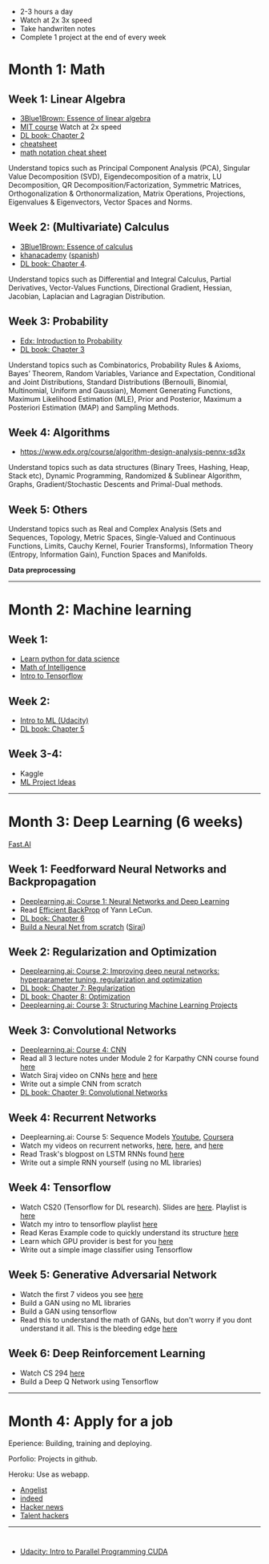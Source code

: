 * 2-3 hours a day
* Watch at 2x 3x speed
* Take handwriten notes
* Complete 1 project at the end of every week

# Month 1: Math

## Week 1: Linear Algebra
* [3Blue1Brown: Essence of linear algebra](https://www.youtube.com/playlist?list=PLZHQObOWTQDPD3MizzM2xVFitgF8hE_ab)
* [MIT course](https://www.youtube.com/playlist?list=PLE7DDD91010BC51F8) Watch at 2x speed
* [DL book: Chapter 2](http://www.deeplearningbook.org/contents/linear_algebra.html)
* [cheatsheet](http://www.souravsengupta.com/cds2016/lectures/Savov_Notes.pdf)
* [math notation cheat sheet](https://www.flickr.com/photos/95869671@N08/40544016221)

Understand topics such as Principal Component Analysis (PCA), Singular Value Decomposition (SVD), Eigendecomposition of a matrix, LU Decomposition, QR Decomposition/Factorization, Symmetric Matrices, Orthogonalization & Orthonormalization, Matrix Operations, Projections, Eigenvalues & Eigenvectors, Vector Spaces and Norms.

## Week 2: (Multivariate) Calculus
* [3Blue1Brown: Essence of calculus](https://www.youtube.com/playlist?list=PLZHQObOWTQDMsr9K-rj53DwVRMYO3t5Yr)
* [khanacademy](https://www.khanacademy.org/math/calculus-home/multivariable-calculus) ([spanish](https://es.khanacademy.org/math/multivariable-calculus))
* [DL book: Chapter 4](http://www.deeplearningbook.org/contents/numerical.html).

Understand topics such as Differential and Integral Calculus, Partial Derivatives, Vector-Values Functions, Directional Gradient, Hessian, Jacobian, Laplacian and Lagragian Distribution.

## Week 3: Probability
* [Edx: Introduction to Probability](https://www.edx.org/course/introduction-probability-science-mitx-6-041x-2)
* [DL book: Chapter 3](http://www.deeplearningbook.org/contents/prob.html)

Understand topics such as  Combinatorics, Probability Rules & Axioms, Bayes’ Theorem, Random Variables, Variance and Expectation, Conditional and Joint Distributions, Standard Distributions (Bernoulli, Binomial, Multinomial, Uniform and Gaussian), Moment Generating Functions, Maximum Likelihood Estimation (MLE), Prior and Posterior, Maximum a Posteriori Estimation (MAP) and Sampling Methods.

## Week 4: Algorithms
* https://www.edx.org/course/algorithm-design-analysis-pennx-sd3x

Understand topics such as data structures (Binary Trees, Hashing, Heap, Stack etc), Dynamic Programming, Randomized & Sublinear Algorithm, Graphs, Gradient/Stochastic Descents and Primal-Dual methods.

## Week 5: Others

Understand topics such as  Real and Complex Analysis (Sets and Sequences, Topology, Metric Spaces, Single-Valued and Continuous Functions, Limits, Cauchy Kernel, Fourier Transforms), Information Theory (Entropy, Information Gain), Function Spaces and Manifolds.

**Data preprocessing**

---

# Month 2: Machine learning

## Week 1: 
* [Learn python for data science](https://www.youtube.com/watch?v=T5pRlIbr6gg&list=PL2-dafEMk2A6QKz1mrk1uIGfHkC1zZ6UU)
* [Math of Intelligence](https://www.youtube.com/watch?v=xRJCOz3AfYY&list=PL2-dafEMk2A7mu0bSksCGMJEmeddU_H4D)
* [Intro to Tensorflow](https://www.youtube.com/watch?v=2FmcHiLCwTU&list=PL2-dafEMk2A7EEME489DsI468AB0wQsMV)

## Week 2: 
* [Intro to ML (Udacity)](https://eu.udacity.com/course/intro-to-machine-learning--ud120)
* [DL book: Chapter 5](http://www.deeplearningbook.org/contents/ml.html)

## Week 3-4:
* Kaggle
* [ML Project Ideas](https://github.com/NirantK/awesome-project-ideas)

---

# Month 3: Deep Learning (6 weeks)

[Fast.AI](http://course.fast.ai)

## Week 1: Feedforward Neural Networks and Backpropagation

* [Deeplearning.ai: Course 1: Neural Networks and Deep Learning](https://www.youtube.com/playlist?list=PLkDaE6sCZn6Ec-XTbcX1uRg2_u4xOEky0)
* Read [Efficient BackProp](http://yann.lecun.com/exdb/publis/pdf/lecun-98b.pdf) of Yann LeCun.
* [DL book: Chapter 6](http://www.deeplearningbook.org/contents/mlp.html)
* [Build a Neural Net from scratch](https://iamtrask.github.io/2015/07/12/basic-python-network/) ([Siraj](https://www.youtube.com/watch?v=h3l4qz76JhQ))

## Week 2: Regularization and Optimization

* [Deeplearning.ai: Course 2: Improving deep neural networks: hyperparameter tuning, regularization and optimization](https://www.youtube.com/playliOptimizationst?list=PLkDaE6sCZn6Hn0vK8co82zjQtt3T2Nkqc)
* [DL book: Chapter 7: Regularization](http://www.deeplearningbook.org/contents/regularization.html)
* [DL book: Chapter 8: Optimization](http://www.deeplearningbook.org/contents/mlp.html)
* [Deeplearning.ai: Course 3: Structuring Machine Learning Projects](https://www.youtube.com/playlist?list=PLkDaE6sCZn6E7jZ9sN_xHwSHOdjUxUW_b)

## Week 3: Convolutional Networks

* [Deeplearning.ai: Course 4: CNN](https://www.youtube.com/playlist?list=PLkDaE6sCZn6Gl29AoE31iwdVwSG-KnDzF)
* Read all 3 lecture notes under Module 2 for Karpathy CNN course found [here](http://cs231n.github.io/)
* Watch Siraj video on CNNs [here](https://www.youtube.com/watch?v=FTr3n7uBIuE&t=1782s) and [here](https://www.youtube.com/watch?v=cAICT4Al5Ow&t=4s)
* Write out a simple CNN from scratch
* [DL book: Chapter 9: Convolutional Networks](http://www.deeplearningbook.org/contents/convnets.html)

## Week 4: Recurrent Networks

* Deeplearning.ai: Course 5: Sequence Models [Youtube](https://www.youtube.com/playlist?list=PLBAGcD3siRDittPwQDGIIAWkjz-RucAc7), [Coursera](https://www.coursera.org/learn/nlp-sequence-models)
* Watch my videos on recurrent networks, [here](https://www.youtube.com/watch?v=BwmddtPFWtA&t=4s), [here](https://www.youtube.com/watch?v=cdLUzrjnlr4), and [here](https://www.youtube.com/watch?v=9zhrxE5PQgY&t=25s)
* Read Trask's blogpost on LSTM RNNs found [here](https://iamtrask.github.io/2015/11/15/anyone-can-code-lstm/)
* Write out a simple RNN yourself (using no ML libraries)

## Week 4: Tensorflow

- Watch CS20 (Tensorflow for DL research). Slides are [here](http://web.stanford.edu/class/cs20si/syllabus.html). Playlist is [here](https://www.youtube.com/watch?v=g-EvyKpZjmQ&list=PLDuNt91tg0urwwTQNKyUbncSDvMEl74ww)
- Watch my intro to tensorflow playlist [here](https://www.youtube.com/watch?v=2FmcHiLCwTU&list=PL2-dafEMk2A7EEME489DsI468AB0wQsMV)
- Read Keras Example code to quickly understand its structure [here](https://keras.io/getting-started/sequential-model-guide/)
- Learn which GPU provider is best for you [here](https://medium.com/@rupak.thakur/aws-vs-paperspace-vs-floydhub-choosing-your-cloud-gpu-partner-350150606b39)
- Write out a simple image classifier using Tensorflow

## Week 5: Generative Adversarial Network
- Watch the first 7 videos you see [here](https://www.youtube.com/results?search_query=generative+adversarial+network)
- Build a GAN using no ML libraries
- Build a GAN using tensorflow
- Read this to understand the math of GANs, but don't worry if you dont understand it all. This is the bleeding edge [here](https://lilianweng.github.io/lil-log/2017/08/20/from-GAN-to-WGAN.html)

## Week 6: Deep Reinforcement Learning
- Watch CS 294 [here](http://rail.eecs.berkeley.edu/deeprlcourse/) 
- Build a Deep Q Network using Tensorflow

---

# Month 4: Apply for a job

Eperience: Building, training and deploying.

Porfolio: Projects in github.

Heroku: Use as webapp.

* [Angelist](https://angel.co)
* [indeed](https://www.indeed.es)
* [Hacker news](https://news.ycombinator.com/jobs)
* [Talent hackers](https://www.talenthackers.net)

---

#
* [Udacity: Intro to Parallel Programming CUDA](https://www.youtube.com/playlist?list=PLGvfHSgImk4aweyWlhBXNF6XISY3um82_)
